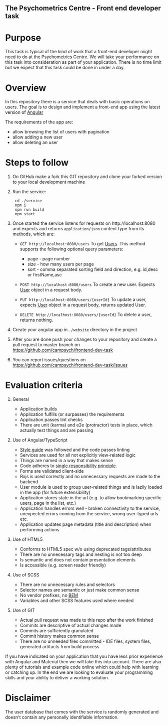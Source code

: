 The Psychometrics Centre - Front end developer task
---------------------------------------------------

Purpose
========

This task is typical of the kind of work that a front-end developer might need to do at the Psychometrics Centre. We will take your performance on this task into consideration as part of your application. There is no time limit but we expect that this task could be done in under a day.

Overview
========
In this repository there is a service that deals with basic operations on users. 
The goal is to design and implement a front-end app using the latest version of [Angular](https://angular.io/)

The requirements of the app are:

- allow browsing the list of users with pagination
- allow adding a new user
- allow deleting an user

Steps to follow
===============

1. On GitHub make a fork this GIT repository and clone your forked version to your local development machine

2. Run the service:
        
        cd ./service
        npm i
        npm run build
        npm start
        
3. Once started the service listens for requests on http://localhost:8080 and expects and returns `application/json` content type from 
its methods, which are:

    - `GET http://localhost:8080/users`
    To get [Users](./service/src/user/user.ts). This method supports the following optional query parameters:
        
        * page - page number
        * size - how many users per page
        * sort - comma separated sorting field and direction, e.g. id,desc or firstName,asc  

    - `POST http://localhost:8080/users`
    To create a new user. Expects [User](./service/src/user/user.ts) object in a request body.
        
    - `PUT http://localhost:8080/users/{userId}`
    To update a user, expects [User](./service/src/user/user.ts) object in a request body, returns updated User.        
        
    - `DELETE http://localhost:8080/users/{userId}`
    To delete a user, returns nothing.

4. Create your angular app in `./website` directory in the project 

5. After you are done push your changes to your repository and create a pull request to master branch on 
https://github.com/campsych/frontend-dev-task 

6. You can report issues/questions on https://github.com/campsych/frontend-dev-task/issues

Evaluation criteria
===================

1. General
    - Application builds
    - Application fulfills (or surpasses) the requirements
    - Application passes lint checks
    - There are unit (karma) and e2e (protractor) tests in place, which actually test things and are passing

2. Use of Angular/TypeScript
    - [Style guide](https://angular.io/guide/styleguide) was followed and the code passes linting
    - Services are used for all not explicitly view-related logic
    - Things are named in a way that makes sense
    - Code adheres to [single responsibility principle](https://en.wikipedia.org/wiki/SOLID).
    - Forms are validated client-side
    - Rxjs is used correctly and no unnecessary requests are made to the backend
    - User module is used to group user-related things and is lazily loaded in the app (for future extensibility)
    - Application stores state in the url (e.g. to allow bookmarking specific users, page in the list, etc.)
    - Application handles errors well - broken connectivity to the service, unexpected errors coming from the service, 
    wrong user-typed urls etc.
   - Application updates page metadata (title and description) when performing actions

3. Use of HTML5
    - Conforms to HTML5 spec w/o using deprecated tags/attributes 
    - There are no unnecessary tags and nesting is not too deep
    - Is semantic and does not contain presentation elements
    - Is accessible (e.g. screen reader friendly)
    
4. Use of SCSS
    - There are no unnecessary rules and selectors
    - Selector names are semantic or just make common sense
    - No vendor prefixes, no [BEM](http://getbem.com/)   
    - Variables and other SCSS features used where needed
    
5. Use of GIT
    - Actual pull request was made to this repo after the work finished  
    - Commits are descriptive of actual changes made
    - Commits are sufficiently granulated
    - Commit history makes common sense
    - There are no unneeded files committed - IDE files, system files, generated artifacts from build process
    
If you have indicated on your application that you have less prior experience with Angular and Material then we will take this into account. There are also plenty of tutorials and example code online which could help with learning or catching up. 
In the end we are looking to evaluate your programming skills and your ability to deliver a working solution. 

Disclaimer
==========
The user database that comes with the service is randomly generated and doesn't contain any personally identifiable information.
